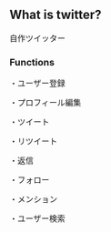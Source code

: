 ## What is twitter?

自作ツイッター

### Functions

・ユーザー登録

・プロフィール編集

・ツイート

・リツイート

・返信

・フォロー

・メンション

・ユーザー検索
